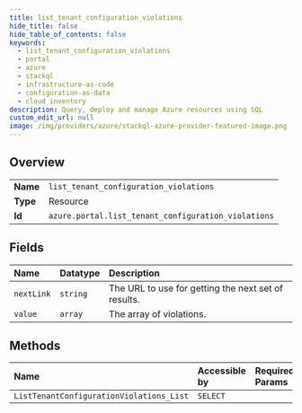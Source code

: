 ```yaml
---
title: list_tenant_configuration_violations
hide_title: false
hide_table_of_contents: false
keywords:
  - list_tenant_configuration_violations
  - portal
  - azure    
  - stackql
  - infrastructure-as-code
  - configuration-as-data
  - cloud inventory
description: Query, deploy and manage Azure resources using SQL
custom_edit_url: null
image: /img/providers/azure/stackql-azure-provider-featured-image.png
---
```

  
    

## Overview
<table><tbody>
<tr><td><b>Name</b></td><td><code>list_tenant_configuration_violations</code></td></tr>
<tr><td><b>Type</b></td><td>Resource</td></tr>
<tr><td><b>Id</b></td><td><code>azure.portal.list_tenant_configuration_violations</code></td></tr>
</tbody></table>

## Fields
| Name | Datatype | Description |
|:-----|:---------|:------------|
| `nextLink` | `string` | The URL to use for getting the next set of results. |
| `value` | `array` | The array of violations. |
## Methods
| Name | Accessible by | Required Params |
|:-----|:--------------|:----------------|
| `ListTenantConfigurationViolations_List` | `SELECT` |  |

